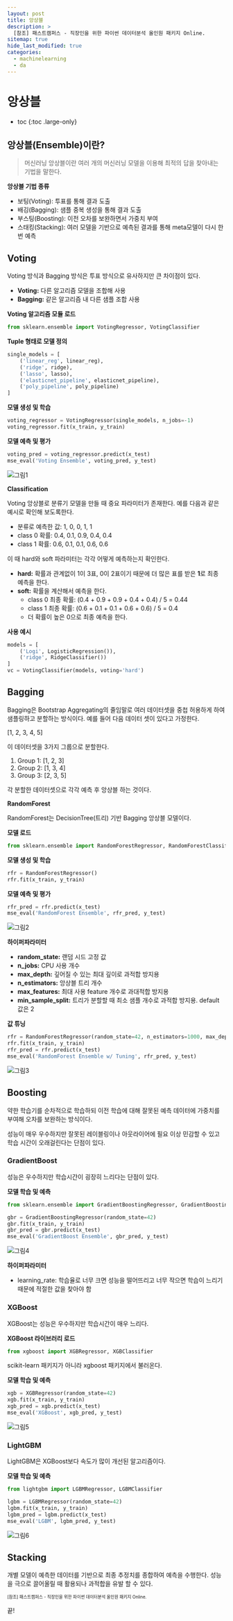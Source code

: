 ```yaml
---
layout: post
title: 앙상블
description: >
  [참조] 패스트캠퍼스 - 직장인을 위한 파이썬 데이터분석 올인원 패키지 Online.
sitemap: true
hide_last_modified: true
categories:
  - machinelearning
  - da
---
```


# 앙상블

* toc
{:toc .large-only}

## 앙상블(Ensemble)이란?

> 머신러닝 앙상블이란 여러 개의 머신러닝 모델을 이용해 최적의 답을 찾아내는 기법을 말한다.

**앙상블 기법 종류**

- 보팅(Voting): 투표를 통해 결과 도출
- 배깅(Bagging): 샘플 중복 생성을 통해 결과 도출
- 부스팅(Boosting): 이전 오차를 보완하면서 가중치 부여
- 스태킹(Stacking): 여러 모델을 기반으로 예측된 결과를 통해 meta모델이 다시 한 번 예측

## Voting

Voting 방식과 Bagging 방식은 투표 방식으로 유사하지만 큰 차이점이 있다.
- **Voting:** 다른 알고리즘 모델을 조합해 사용
- **Bagging:** 같은 알고리즘 내 다른 샘플 조합 사용

**Voting 알고리즘 모듈 로드**

```py
from sklearn.ensemble import VotingRegressor, VotingClassifier
```

**Tuple 형태로 모델 정의**

```py
single_models = [
    ('linear_reg', linear_reg), 
    ('ridge', ridge), 
    ('lasso', lasso), 
    ('elasticnet_pipeline', elasticnet_pipeline), 
    ('poly_pipeline', poly_pipeline)
]
```

**모델 생성 및 학습**

```py
voting_regressor = VotingRegressor(single_models, n_jobs=-1)
voting_regressor.fit(x_train, y_train)
```

**모델 예측 및 평가**

```py
voting_pred = voting_regressor.predict(x_test)
mse_eval('Voting Ensemble', voting_pred, y_test)
```

![그림1](../../../assets/img/ml/voting%20ensemble.png)


**Classification**

Voting 앙상블로 분류기 모델을 만들 때 중요 파라미터가 존재한다. 예를 다음과 같은 예시로 확인해 보도록한다.

- 분류로 예측한 값: 1, 0, 0, 1, 1
- class 0 확률: 0.4, 0.1, 0.9, 0.4, 0.4
- class 1 확률: 0.6, 0.1, 0.1, 0.6, 0.6

이 때 hard와 soft 파라미터는 각각 어떻게 예측하는지 확인한다.

- **hard:** 확률과 관계없이 1이 3표, 0이 2표이기 때문에 더 많은 표를 받은 **1**로 최종 예측을 한다.
- **soft:** 확률을 계산해서 예측을 한다.
  - class 0 최종 확률: (0.4 + 0.9 + 0.9 + 0.4 + 0.4) / 5 = 0.44
  - class 1 최종 확률: (0.6 + 0.1 + 0.1 + 0.6 + 0.6) / 5 = 0.4
  - 더 확률이 높은 0으로 최종 예측을 한다.

**사용 예시**

```py
models = [
    ('Logi', LogisticRegression()), 
    ('ridge', RidgeClassifier())
]
vc = VotingClassifier(models, voting='hard')
```

## Bagging

Bagging은 Bootstrap Aggregating의 줄임말로 여러 데이터셋을 중첩 허용하게 하여 샘플링하고 분할하는 방식이다. 예를 들어 다음 데이터 셋이 있다고 가정한다.

[1, 2, 3, 4, 5]

이 데이터셋을 3가지 그룹으로 분할한다.

1. Group 1: [1, 2, 3]
2. Group 2: [1, 3, 4]
3. Group 3: [2, 3, 5]

각 분할한 데이터셋으로 각각 예측 후 앙상블 하는 것이다.

**RandomForest**

RandomForest는 DecisionTree(트리) 기반 Bagging 앙상블 모델이다.

**모델 로드**

```py
from sklearn.ensemble import RandomForestRegressor, RandomForestClassifier
```

**모델 생성 및 학습**

```py
rfr = RandomForestRegressor()
rfr.fit(x_train, y_train)
```

**모델 예측 및 평가**

```py
rfr_pred = rfr.predict(x_test)
mse_eval('RandomForest Ensemble', rfr_pred, y_test)
```

![그림2](../../../assets/img/ml/randomforest.png)

**하이퍼파라미터**

- **random_state:** 랜덤 시드 고정 값
- **n_jobs:** CPU 사용 개수
- **max_depth:** 깊어질 수 있는 최대 깊이로 과적합 방지용
- **n_estimators:** 앙상블 트리 개수
- **max_features:** 최대 사용 feature 개수로 과대적합 방지용
- **min_sample_split:** 트리가 분할할 때 최소 샘플 개수로 과적합 방지용. default 값은 2

**값 튜닝**

```py
rfr = RandomForestRegressor(random_state=42, n_estimators=1000, max_depth=7, max_features=0.9)
rfr.fit(x_train, y_train)
rfr_pred = rfr.predict(x_test)
mse_eval('RandomForest Ensemble w/ Tuning', rfr_pred, y_test)
```

![그림3](../../../assets/img/ml/randomforest%20tuning.png)

## Boosting

약한 학습기를 순차적으로 학습하되 이전 학습에 대해 잘못된 예측 데이터에 가중치를 부여해 오차를 보완하는 방식이다.

성능이 매우 우수하지만 잘못된 레이블링이나 아웃라이어에 필요 이상 민감할 수 있고 학습 시간이 오래걸린다는 단점이 있다.

### GradientBoost

성능은 우수하지만 학습시간이 굉장히 느리다는 단점이 있다.

**모델 학습 및 예측**

```py
from sklearn.ensemble import GradientBoostingRegressor, GradientBoostingClassifier

gbr = GradientBoostingRegressor(random_state=42)
gbr.fit(x_train, y_train)
gbr_pred = gbr.predict(x_test)
mse_eval('GradientBoost Ensemble', gbr_pred, y_test)
```

![그림4](../../../assets/img/ml/gradient%20boost.png)

**하이퍼파라미터**

- learning_rate: 학습율로 너무 크면 성능을 떨어뜨리고 너무 작으면 학습이 느리기 때문에 적절한 값을 찾아야 함

### XGBoost

XGBoost는 성능은 우수하지만 학습시간이 매우 느리다.

**XGBoost 라이브러리 로드**

```py
from xgboost import XGBRegressor, XGBClassifier
```

scikit-learn 패키지가 아니라 xgboost 패키지에서 불러온다.

**모델 학습 및 예측**

```py
xgb = XGBRegressor(random_state=42)
xgb.fit(x_train, y_train)
xgb_pred = xgb.predict(x_test)
mse_eval('XGBoost', xgb_pred, y_test)
```

![그림5](../../../assets/img/ml/xgboost.png)

### LightGBM

LightGBM은 XGBoost보다 속도가 많이 개선된 알고리즘이다.

**모델 학습 및 예측**

```py
from lightgbm import LGBMRegressor, LGBMClassifier

lgbm = LGBMRegressor(random_state=42)
lgbm.fit(x_train, y_train)
lgbm_pred = lgbm.predict(x_test)
mse_eval('LGBM', lgbm_pred, y_test)
```

![그림6](../../../assets/img/ml/lgbm.png)

## Stacking

개별 모델이 예측한 데이터를 기반으로 최종 추정치를 종합하여 예측을 수행한다. 성능을 극으로 끌어올릴 때 활용되나 과적합을 유발 할 수 있다.

















<span style="font-size:70%">[참조] 패스트캠퍼스 - 직장인을 위한 파이썬 데이터분석 올인원 패키지 Online.</span>

끝!
